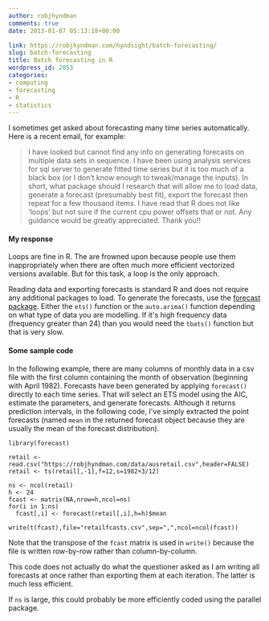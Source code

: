 ```yaml
---
author: robjhyndman
comments: true
date: 2013-01-07 05:13:18+00:00

link: https://robjhyndman.com/hyndsight/batch-forecasting/
slug: batch-forecasting
title: Batch forecasting in R
wordpress_id: 2053
categories:
- computing
- forecasting
- R
- statistics
---
```


I sometimes get asked about forecasting many time series automatically. Here is a recent email, for example:

>I have looked but cannot find any info on generating forecasts on multiple data sets in sequence. I have been using analysis services for sql server to generate fitted time series but it is too much of a black box (or I don’t know enough to tweak/manage the inputs). In short, what package should I research that will allow me to load data, generate a forecast (presumably best fit), export the forecast then repeat for a few thousand items. I have read that R does not like ‘loops’ but not sure if the current cpu power offsets that or not. Any guidance would be greatly appreciated. Thank you!!

<!-- more -->



#### My response


Loops are fine in R. The are frowned upon because people use them inappropriately when there are often much more efficient vectorized versions available. But for this task, a loop is the only approach.

Reading data and exporting forecasts is standard R and does not require any additional packages to load. To generate the forecasts, use the [forecast package](http://cran.r-project.org/package=forecast). Either the `ets()` function or the `auto.arima()` function depending on what type of data you are modelling. If it's high frequency data (frequency greater than 24) than you would need the `tbats()` function but that is very slow.


#### Some sample code


In the following example, there are many columns of monthly data in a csv file with the first column containing the month of observation (beginning with April 1982). Forecasts have been generated by applying `forecast()` directly to each time series. That will select an ETS model using the AIC, estimate the parameters, and generate forecasts. Although it returns prediction intervals, in the following code, I've simply extracted the point forecasts (named `mean` in the returned forecast object because they are usually the mean of the forecast distribution).

    
    library(forecast)
    
    retail <- read.csv("https://robjhyndman.com/data/ausretail.csv",header=FALSE)
    retail <- ts(retail[,-1],f=12,s=1982+3/12)
    
    ns <- ncol(retail)
    h <- 24
    fcast <- matrix(NA,nrow=h,ncol=ns)
    for(i in 1:ns)
      fcast[,i] <- forecast(retail[,i],h=h)$mean
    
    write(t(fcast),file="retailfcasts.csv",sep=",",ncol=ncol(fcast))



Note that the transpose of the `fcast` matrix is used in `write()` because the file is written row-by-row rather than column-by-column.

This code does not actually do what the questioner asked as I am writing all forecasts at once rather than exporting them at each iteration. The latter is much less efficient.

If `ns` is large, this could probably be more efficiently coded using the parallel package.
